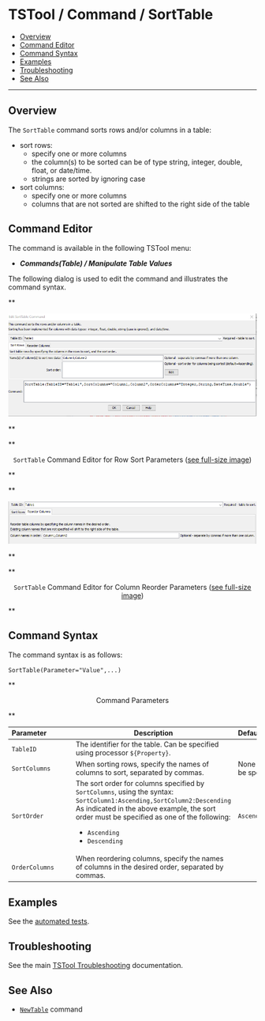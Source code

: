 # TSTool / Command / SortTable #

*   [Overview](#overview)
*   [Command Editor](#command-editor)
*   [Command Syntax](#command-syntax)
*   [Examples](#examples)
*   [Troubleshooting](#troubleshooting)
*   [See Also](#see-also)

-------------------------

## Overview ##

The `SortTable` command sorts rows and/or columns in a table:

*   sort rows:
    +   specify one or more columns
    +   the column(s) to be sorted can be of type string, integer, double, float, or date/time.
    +   strings are sorted by ignoring case
*   sort columns:
    +   specify one or more columns
    +   columns that are not sorted are shifted to the right side of the table

## Command Editor ##

The command is available in the following TSTool menu:

*   ***Commands(Table) / Manipulate Table Values***

The following dialog is used to edit the command and illustrates the command syntax.

**<p style="text-align: center;">
![SortTable command editor for sorting rows](SortTable-rows.png)
</p>**

**<p style="text-align: center;">
`SortTable` Command Editor for Row Sort Parameters (<a href="../SortTable-rows.png">see full-size image</a>)
</p>**

**<p style="text-align: center;">
![SortTable command editor for reordering columns](SortTable-columns.png)
</p>**

**<p style="text-align: center;">
`SortTable` Command Editor for Column Reorder Parameters (<a href="../SortTable-columns.png">see full-size image</a>)
</p>**

## Command Syntax ##

The command syntax is as follows:

```text
SortTable(Parameter="Value",...)
```
**<p style="text-align: center;">
Command Parameters
</p>**

| **Parameter**&nbsp;&nbsp;&nbsp;&nbsp;&nbsp;&nbsp;&nbsp;&nbsp;&nbsp;&nbsp;&nbsp;&nbsp; | **Description** | **Default**&nbsp;&nbsp;&nbsp;&nbsp;&nbsp;&nbsp;&nbsp;&nbsp;&nbsp;&nbsp; |
| --------------|-----------------|----------------- |
|`TableID`|The identifier for the table.  Can be specified using processor `${Property}`.|  |
|`SortColumns`| When sorting rows, specify the names of columns to sort, separated by commas. | None – must be specified.|
|`SortOrder`|The sort order for columns specified by `SortColumns`, using the syntax:<br>`SortColumn1:Ascending,SortColumn2:Descending`<br>As indicated in the above example, the sort order must be specified as one of the following:<ul><li>`Ascending`</li><li>`Descending`</li></ul>|`Ascending`|
|`OrderColumns`| When reordering columns, specify the names of columns in the desired order, separated by commas.  | |

## Examples ##

See the [automated tests](https://github.com/OpenCDSS/cdss-app-tstool-test/tree/master/test/commands/SortTable).

## Troubleshooting ##

See the main [TSTool Troubleshooting](../../troubleshooting/troubleshooting.md) documentation.

## See Also ##

*   [`NewTable`](../NewTable/NewTable.md) command
